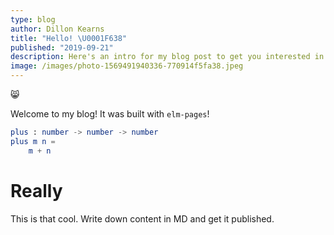 ```yaml
---
type: blog
author: Dillon Kearns
title: "Hello! \U0001F638"
published: "2019-09-21"
description: Here's an intro for my blog post to get you interested in reading more...
image: /images/photo-1569491940336-770914f5fa38.jpeg
---
```


😸

Welcome to my blog! It was built with `elm-pages`!

```elm
plus : number -> number -> number
plus m n =
    m + n
```

# Really

This is that cool. 
Write down content in MD and get it published. 
